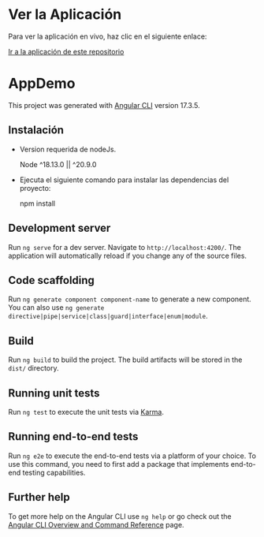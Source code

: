 # Ver la Aplicación

Para ver la aplicación en vivo, haz clic en el siguiente enlace:

[Ir a la aplicación de este repositorio](https://jserratos-dev.github.io/app-demo/)

# AppDemo

This project was generated with [Angular CLI](https://github.com/angular/angular-cli) version 17.3.5.

## Instalación

-  Version requerida de nodeJs.
  
    Node ^18.13.0 || ^20.9.0	</li>
  
- Ejecuta el siguiente comando para instalar las dependencias del proyecto:

   npm install

## Development server

Run `ng serve` for a dev server. Navigate to `http://localhost:4200/`. The application will automatically reload if you change any of the source files.

## Code scaffolding

Run `ng generate component component-name` to generate a new component. You can also use `ng generate directive|pipe|service|class|guard|interface|enum|module`.

## Build

Run `ng build` to build the project. The build artifacts will be stored in the `dist/` directory.

## Running unit tests

Run `ng test` to execute the unit tests via [Karma](https://karma-runner.github.io).

## Running end-to-end tests

Run `ng e2e` to execute the end-to-end tests via a platform of your choice. To use this command, you need to first add a package that implements end-to-end testing capabilities.

## Further help

To get more help on the Angular CLI use `ng help` or go check out the [Angular CLI Overview and Command Reference](https://angular.io/cli) page.

